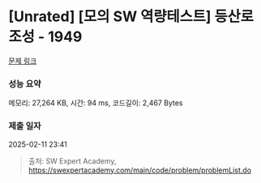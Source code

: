 # [Unrated] [모의 SW 역량테스트] 등산로 조성 - 1949 

[문제 링크](https://swexpertacademy.com/main/code/problem/problemDetail.do?contestProbId=AV5PoOKKAPIDFAUq) 

### 성능 요약

메모리: 27,264 KB, 시간: 94 ms, 코드길이: 2,467 Bytes

### 제출 일자

2025-02-11 23:41



> 출처: SW Expert Academy, https://swexpertacademy.com/main/code/problem/problemList.do